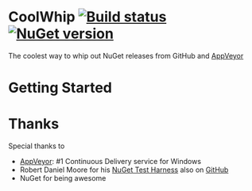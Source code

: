 CoolWhip [![Build status](https://ci.appveyor.com/api/projects/status/ew7ya7ebm5ohgg4d/branch/master?svg=true)](https://ci.appveyor.com/project/jquintus/coolwhip/branch/master) [![NuGet version](https://badge.fury.io/nu/CoolWhip.svg)](https://www.nuget.org/packages/CoolWhip/)
====================

The coolest way to whip out NuGet releases from GitHub and [AppVeyor](http://www.appveyor.com/)


Getting Started
====================



Thanks
====================

Special thanks to

* [AppVeyor](http://www.appveyor.com/): #1 Continuous Delivery service for Windows
* Robert Daniel Moore for his [NuGet Test Harness](https://robdmoore.id.au/blog/2013/08/07/test-harness-for-nuget-install-powershell-scripts-init-ps1-install-ps1-uninstall-ps1/) also on [GitHub](https://github.com/robdmoore/NuGetCommandTestHarness)
* NuGet for being awesome
